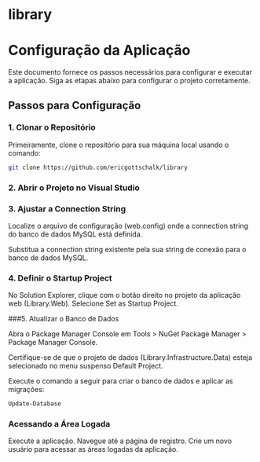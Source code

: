 # library

# Configuração da Aplicação

Este documento fornece os passos necessários para configurar e executar a aplicação. Siga as etapas abaixo para configurar o projeto corretamente.

## Passos para Configuração

### 1. Clonar o Repositório

Primeiramente, clone o repositório para sua máquina local usando o comando:

```bash
git clone https://github.com/ericgottschalk/library
```

### 2. Abrir o Projeto no Visual Studio
### 3. Ajustar a Connection String

Localize o arquivo de configuração (web.config) onde a connection string do banco de dados MySQL está definida.

Substitua a connection string existente pela sua string de conexão para o banco de dados MySQL.

### 4. Definir o Startup Project

No Solution Explorer, clique com o botão direito no projeto da aplicação web (Library.Web).
Selecione Set as Startup Project.

###5. Atualizar o Banco de Dados

Abra o Package Manager Console em Tools > NuGet Package Manager > Package Manager Console.

Certifique-se de que o projeto de dados (Library.Infrastructure.Data) esteja selecionado no menu suspenso Default Project.

Execute o comando a seguir para criar o banco de dados e aplicar as migrações:

```bash
Update-Database
```

### Acessando a Área Logada
Execute a aplicação.
Navegue até a página de registro.
Crie um novo usuário para acessar as áreas logadas da aplicação.
